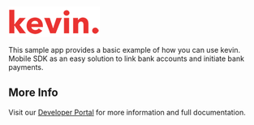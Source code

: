 ![kevin.](../images/logo.png)

This sample app provides a basic example of how you can use kevin. Mobile SDK as an easy solution to link bank accounts
and initiate bank payments.

## More Info

Visit our [Developer Portal](https://developer.kevin.eu/home/mobile-sdk) for more information and full documentation.
